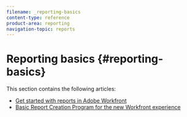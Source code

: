 ```yaml
---
filename: _reporting-basics
content-type: reference
product-area: reporting
navigation-topic: reports
---
```




# Reporting basics {#reporting-basics}

This section contains the following articles:



* [Get started with reports in Adobe Workfront](get-started-reports-workfront.md) 
*  [Basic Report Creation Program for the new Workfront experience](https://one.workfront.com/s/basic-report-creation-program) 



